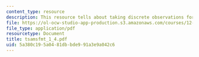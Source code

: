 ```yaml
---
content_type: resource
description: This resource tells about taking discrete observations for a problem.
file: https://ol-ocw-studio-app-production.s3.amazonaws.com/courses/12-864-inference-from-data-and-models-spring-2005/5a380c195a0481dbbde991a3e9a042c6_tsamsfmt_1_4.pdf
file_type: application/pdf
resourcetype: Document
title: tsamsfmt_1_4.pdf
uid: 5a380c19-5a04-81db-bde9-91a3e9a042c6
---
```

